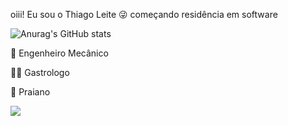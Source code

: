 oiii! Eu sou o Thiago Leite 😜 começando residência em software

![Anurag's GitHub stats](https://github-readme-stats.vercel.app/api?username=Leitetc&show_icons=true&theme=radical)

🦾 Engenheiro Mecânico 

🧑‍🍳 Gastrologo

🌴 Praiano



<div> 
  <a href="https://instagram.com/tc.leite" target="_blank"><img src="https://img.shields.io/badge/-Instagram-%23E4405F?style=for-the-badge&logo=instagram&logoColor=white" target="_blank"></a> 
</div>
